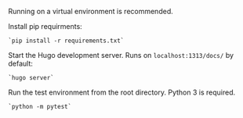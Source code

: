 Running on a virtual environment is recommended.

Install pip requirments:

    `pip install -r requirements.txt`

Start the Hugo development server. Runs on `localhost:1313/docs/` by default:

    `hugo server`

Run the test environment from the root directory. Python 3 is required.

    `python -m pytest`


